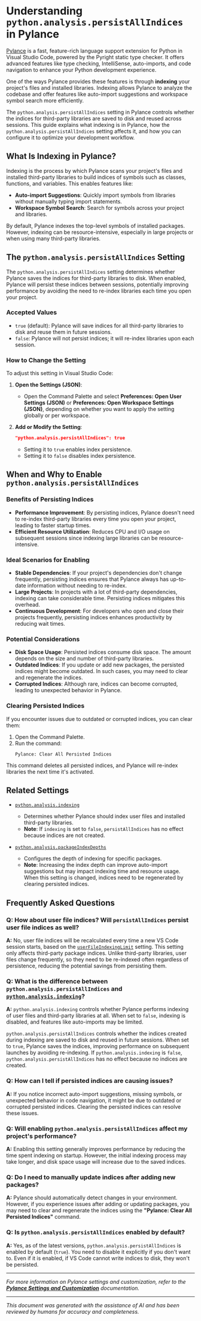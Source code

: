 # Understanding `python.analysis.persistAllIndices` in Pylance

[Pylance](https://marketplace.visualstudio.com/items?itemName=ms-python.vscode-pylance) is a fast, feature-rich language support extension for Python in Visual Studio Code, powered by the Pyright static type checker. It offers advanced features like type checking, IntelliSense, auto-imports, and code navigation to enhance your Python development experience.

One of the ways Pylance provides these features is through **indexing** your project's files and installed libraries. Indexing allows Pylance to analyze the codebase and offer features like auto-import suggestions and workspace symbol search more efficiently.

The `python.analysis.persistAllIndices` setting in Pylance controls whether the indices for third-party libraries are saved to disk and reused across sessions. This guide explains what indexing is in Pylance, how the `python.analysis.persistAllIndices` setting affects it, and how you can configure it to optimize your development workflow.

## What Is Indexing in Pylance?

Indexing is the process by which Pylance scans your project's files and installed third-party libraries to build indices of symbols such as classes, functions, and variables. This enables features like:

- **Auto-import Suggestions**: Quickly import symbols from libraries without manually typing import statements.
- **Workspace Symbol Search**: Search for symbols across your project and libraries.

By default, Pylance indexes the top-level symbols of installed packages. However, indexing can be resource-intensive, especially in large projects or when using many third-party libraries.

## The `python.analysis.persistAllIndices` Setting

The `python.analysis.persistAllIndices` setting determines whether Pylance saves the indices for third-party libraries to disk. When enabled, Pylance will persist these indices between sessions, potentially improving performance by avoiding the need to re-index libraries each time you open your project.

### Accepted Values

- `true` (default): Pylance will save indices for all third-party libraries to disk and reuse them in future sessions.
- `false`: Pylance will not persist indices; it will re-index libraries upon each session.

### How to Change the Setting

To adjust this setting in Visual Studio Code:

1. **Open the Settings (JSON)**:

   - Open the Command Palette and select **Preferences: Open User Settings (JSON)** or **Preferences: Open Workspace Settings (JSON)**, depending on whether you want to apply the setting globally or per workspace.

2. **Add or Modify the Setting**:

   ```json
   "python.analysis.persistAllIndices": true
   ```

   - Setting it to `true` enables index persistence.
   - Setting it to `false` disables index persistence.

## When and Why to Enable `python.analysis.persistAllIndices`

### Benefits of Persisting Indices

- **Performance Improvement**: By persisting indices, Pylance doesn't need to re-index third-party libraries every time you open your project, leading to faster startup times.
- **Efficient Resource Utilization**: Reduces CPU and I/O usage on subsequent sessions since indexing large libraries can be resource-intensive.

### Ideal Scenarios for Enabling

- **Stable Dependencies**: If your project's dependencies don't change frequently, persisting indices ensures that Pylance always has up-to-date information without needing to re-index.
- **Large Projects**: In projects with a lot of third-party dependencies, indexing can take considerable time. Persisting indices mitigates this overhead.
- **Continuous Development**: For developers who open and close their projects frequently, persisting indices enhances productivity by reducing wait times.

### Potential Considerations

- **Disk Space Usage**: Persisted indices consume disk space. The amount depends on the size and number of third-party libraries.
- **Outdated Indices**: If you update or add new packages, the persisted indices might become outdated. In such cases, you may need to clear and regenerate the indices.
- **Corrupted Indices**: Although rare, indices can become corrupted, leading to unexpected behavior in Pylance.

### Clearing Persisted Indices

If you encounter issues due to outdated or corrupted indices, you can clear them:

1. Open the Command Palette.
2. Run the command:
   ```plaintext
   Pylance: Clear All Persisted Indices
   ```

This command deletes all persisted indices, and Pylance will re-index libraries the next time it's activated.

## Related Settings

- [`python.analysis.indexing`](python_analysis_indexing.md)
   - Determines whether Pylance should index user files and installed third-party libraries.
   - **Note**: If `indexing` is set to `false`, `persistAllIndices` has no effect because indices are not created.

- [`python.analysis.packageIndexDepths`](python_analysis_packageIndexDepths.md)
   - Configures the depth of indexing for specific packages.
   - **Note**: Increasing the index depth can improve auto-import suggestions but may impact indexing time and resource usage. When this setting is changed, indices need to be regenerated by clearing persisted indices. 

## Frequently Asked Questions

### Q: How about user file indices? Will `persistAllIndices` persist user file indices as well?

**A:** No, user file indices will be recalculated every time a new VS Code session starts, based on the [`userFileIndexingLimit`](python_analysis_userFileIndexingLimit.md) setting. This setting only affects third-party package indices. Unlike third-party libraries, user files change frequently, so they need to be re-indexed often regardless of persistence, reducing the potential savings from persisting them.

### Q: What is the difference between `python.analysis.persistAllIndices` and [`python.analysis.indexing`](python_analysis_indexing.md)?

**A:** `python.analysis.indexing` controls whether Pylance performs indexing of user files and third-party libraries at all. When set to `false`, indexing is disabled, and features like auto-imports may be limited.

`python.analysis.persistAllIndices` controls whether the indices created during indexing are saved to disk and reused in future sessions. When set to `true`, Pylance saves the indices, improving performance on subsequent launches by avoiding re-indexing. If `python.analysis.indexing` is `false`, `python.analysis.persistAllIndices` has no effect because no indices are created.

### Q: How can I tell if persisted indices are causing issues?

**A:** If you notice incorrect auto-import suggestions, missing symbols, or unexpected behavior in code navigation, it might be due to outdated or corrupted persisted indices. Clearing the persisted indices can resolve these issues.

### Q: Will enabling `python.analysis.persistAllIndices` affect my project's performance?

**A:** Enabling this setting generally improves performance by reducing the time spent indexing on startup. However, the initial indexing process may take longer, and disk space usage will increase due to the saved indices.

### Q: Do I need to manually update indices after adding new packages?

**A:** Pylance should automatically detect changes in your environment. However, if you experience issues after adding or updating packages, you may need to clear and regenerate the indices using the **"Pylance: Clear All Persisted Indices"** command.

### Q: Is `python.analysis.persistAllIndices` enabled by default?

**A:** Yes, as of the latest versions, `python.analysis.persistAllIndices` is enabled by default (`true`). You need to disable it explicitly if you don't want to. Even if it is enabled, if VS Code cannot write indices to disk, they won't be persisted.

---

*For more information on Pylance settings and customization, refer to the **[Pylance Settings and Customization](https://code.visualstudio.com/docs/python/settings-reference)** documentation.*

---

*This document was generated with the assistance of AI and has been reviewed by humans for accuracy and completeness.*

